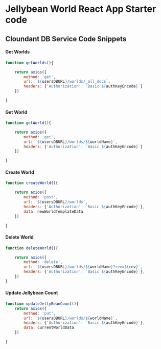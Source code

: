 # Jellybean World React App Starter code

## Cloundant DB Service Code Snippets


#### Get Worlds

```javascript
function getWorlds(){

	return axios({
		method: 'get',
		url: `${usersDBURL}/worlds/_all_docs`,
		headers: {'Authorization': `Basic ${authKeyEncode}`}
	})

}
```

#### Get World

```javascript
function getWorld(){

	return axios({
		method: 'get',
		url: `${usersDBURL}/worlds/${worldName}`,
		headers: {'Authorization': `Basic ${authKeyEncode}`}
	})

}
```

#### Create World

```javascript
function createWorld(){

	return axios({
		method: 'post',
		url: `${usersDBURL}/worlds`,
		headers: {'Authorization': `Basic ${authKeyEncode}`},
		data: newWorldTemplateData
	})

}
```


#### Delete World

```javascript
function deleteWorld(){

	return axios({
		method: 'delete',
		url: `${usersDBURL}/worlds/${worldName}?rev=${rev}`,
		headers: {'Authorization': `Basic ${authKeyEncode}`},
	})
}
```


#### Update Jellybean Count

```javascript
function updateJellyBeanCount(){
	return axios({
		method: 'put',
		url: `${usersDBURL}/worlds/${worldName}`,
		headers: {'Authorization': `Basic ${authKeyEncode}`},
		data: currentWorldData
	})

}
```